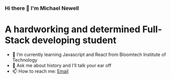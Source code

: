 ### Hi there 👋 I'm Michael Newell

# A hardworking and determined Full-Stack developing student




- 🌱 I’m currently learning Javascript and React from Bloomtech Institute of Technology
- 💬 Ask me about history and I'll talk your ear off
- 📫 How to reach me: <a href="mailto:michael.newell212@gmail.com">Email</a>

## 
